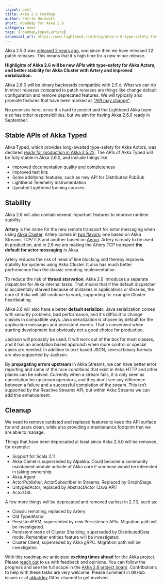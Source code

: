 ```yaml
---
layout: post
title: Akka 2.6 roadmap
author: Patrik Nordwall 
short: Roadmap for Akka 2.6
category: news
tags: [roadmap,typed,artery]
canonical_url: https://www.lightbend.com/blog/akka-2-6-type-safety-for-akka-actors-improvements-to-artery-serialization
---
```


Akka 2.5.0 was [released 2 years ago](https://akka.io/blog/news/2017/04/13/akka-2.5.0-released), and since then we have released 22 patch releases. This means that it's high time for a new minor release.

**Highlights of Akka 2.6 will be new APIs with type-safety for Akka Actors, and better stability for Akka Cluster with Artery and improved serialization.**

Akka 2.6.0 will be binary backwards compatible with 2.5.x. What we can do in minor releases compared to patch releases are things like change default configuration and remove deprecated features. We will typically also promote features that have been marked as ["API may change"](https://doc.akka.io/docs/akka/current/common/may-change.html).

No promises here, since it's hard to predict and the Lightbend Akka team also has other responsibilities, but we aim for having Akka 2.6.0 ready in September.

## Stable APIs of Akka Typed

Akka Typed, which provides long-awaited type-safety for Akka Actors, was declared [ready for production in Akka 2.5.22](https://akka.io/blog/news/2019/04/10/akka-tyoed-prod-ready). The APIs of Akka Typed will be fully stable in Akka 2.6.0, and include things like:

* Improved documentation quality and completeness
* Improved test kits
* Some additional features, such as new API for Distributed PubSub
* Lightbend Telemetry instrumentation
* Updated Lightbend training courses

## Stability

Akka 2.6 will also contain several important features to improve runtime stability.

**Artery** is the name for the new remote transport for actor messaging when using [Akka Cluster](https://doc.akka.io/docs/akka/current/cluster-usage.html).
Artery comes in [two flavors](https://doc.akka.io/docs/akka/current/remoting-artery.html#selecting-a-transport); one based on Akka Streams TCP/TLS and another based on [Aeron](https://github.com/real-logic/aeron#aeron). Artery is ready to be used in production, and in 2.6 we are making the Artery TCP transport **the default for actor messaging** in Akka.

Artery reduces the risk of head of line blocking and thereby improves stability for systems using Akka Cluster. It also has much better performance than the classic remoting implementation.

To reduce the risk of **thread starvation**, Akka 2.6 introduces a separate dispatcher for Akka internal tasks. That means that if the default dispatcher is accidentally starved because of mistakes in applications or libraries, the core of Akka will still continue to work, supporting for example Cluster heartbeating.

Akka 2.6 will also have a better **default serializer**. Java serialization comes with security problems, bad performance, and it's difficult to change classes in compatible ways. Java serialization is chosen by default for the application messages and persistent events. That's convenient when starting development but obviously not a good choice for production.

Jackson will probably be used. It will work out of the box for most classes, and it has an annotation based approach when more control or special cases are needed. In addition to text-based JSON, several binary formats are also supported by Jackson.

By **propagating errors upstream** in Akka Streams, we can have better error reporting and some of the race conditions that exist in Akka HTTP and other places can be solved. Currently when a stream fails, it is only seen as cancelation for upstream operators, and they don't see any difference between a failure and a successful completion of the stream. This isn’t supported by the Reactive Streams API, but within Akka Streams we can add this enhancement.

## Cleanup

We need to remove outdated and replaced features to keep the API surface for end users clean, while also providing a maintenance footprint that we are able to manage.

Things that have been deprecated at least since Akka 2.5.0 will be removed, for example:

* Support for Scala 2.11.
* Akka Camel is superseded by Alpakka. Could become a community maintained module outside of Akka core if
  someone would be interested in taking ownership.
* Akka Agent
* ActorPublisher, ActorSubscriber in Streams. Replaced by GraphStage.
* UntypedActor, replaced by AbstractActor (Java API)
* ActorDSL

A few more things will be deprecated and removed earliest in 2.7.0, such as:

* Classic remoting, replaced by Artery
* Old TypedActor
* PersistentFSM, superseded by new Persistence APIs. Migration path will be investigated.
* Persistent mode of Cluster Sharding, superseded by DistributedData mode. Remember entities feature will be investigated.
* Cluster Client, superseded by Akka gRPC. Migration path will be investigated.

With this roadmap we anticipate **exciting times ahead** for the Akka project. Please [reach out](https://discuss.akka.io/) to us with feedback and opinions. You can follow the progress and see the full scope in the [Akka 2.6 project board](https://github.com/akka/akka/projects/6). Contributions to help with these tasks are very welcome. Please comment in GitHub issues or at [akka/dev](https://gitter.im/akka/dev) Gitter channel to get involved.
